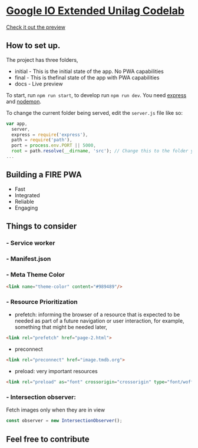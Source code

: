 # [Google IO Extended Unilag Codelab](https://ashinzekene.github.io/io-movie-app/)

[Check it out the preview](https://ashinzekene.github.io/io-movie-app/)

## How to set up.

The project has three folders,
- initial - This is the initial state of the app. No PWA capabilities 
- final - This is thefinal state of the app with PWA capabilities
- docs - Live preview 

To start, run `npm run start`, to develop run `npm run dev`. You need [express](https://expressjs.com) and [nodemon](https://www.npmjs.com/package/nodemon).

To change the current folder being served, edit the `server.js` file like so:

```js
var app,
  server,
  express = require('express'),
  path = require('path'),
  port = process.env.PORT || 5000,
  root = path.resolve(__dirname, 'src'); // Change this to the folder you want to serve
...
```
## Building a FIRE PWA

- Fast
- Integrated
- Reliable
- Engaging

## Things to consider

### - Service worker

### - Manifest.json

### - Meta Theme Color

```html
<link name="theme-color" content="#989489"/>
```

### - Resource Prioritization

- prefetch: informing the browser of a resource that is expected to be needed as part of a future navigation or user interaction, for example, something that might be needed later,

```html
<link rel="prefetch" href="page-2.html">
```

- preconnect

```html
<link rel="preconnect" href="image.tmdb.org">
```

- preload: very important resources

```html
<link rel="preload" as="font" crossorigin="crossorigin" type="font/woff2" href="myfont.woff2">
```

### - Intersection observer:

Fetch images only when they are in view

```js
const observer = new IntersectionObserver();
```

## Feel free to contribute